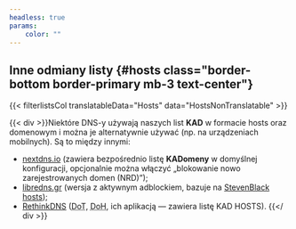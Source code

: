 ```yaml
---
headless: true
params:
    color: ""
---
```

## Inne odmiany listy {#hosts class="border-bottom border-primary mb-3 text-center"}

{{< filterlistsCol translatableData="Hosts" data="HostsNonTranslatable" >}}

{{< div >}}Niektóre DNS-y używają naszych list **KAD** w formacie hosts oraz domenowym i można je alternatywnie używać (np. na urządzeniach mobilnych). Są to między innymi:
* [nextdns.io](https://nextdns.io/) (zawiera bezpośrednio listę **KADomeny** w domyślnej konfiguracji, opcjonalnie można włączyć „blokowanie nowo zarejestrowanych domen (NRD)”);<!-- * [dnscrypt.pl/ `dnscrypt.pl-armada`](https://dnscrypt.pl/) (zawiera listę **KAD** w wersji `dnscrypt.pl-armada`), -->
* [libredns.gr](https://libredns.gr/) (wersja z aktywnym adblockiem, bazuje na [StevenBlack hosts](https://github.com/StevenBlack/hosts));<!-- * [ahadns.com](https://ahadns.com/) (bazuje na **oisd.nl**),* [adhole.org](https://adhole.org/) (bazuje na **oisd.nl**). -->
* [RethinkDNS](https://rethinkdns.com/configure?s=KAD#1:ABAQAA==) (<abbr title="DNS over TLS">DoT</abbr>, <abbr title="DNS over HTTPS">DoH</abbr>, ich aplikacją &mdash; zawiera listę KAD HOSTS).
{{</ div >}}
